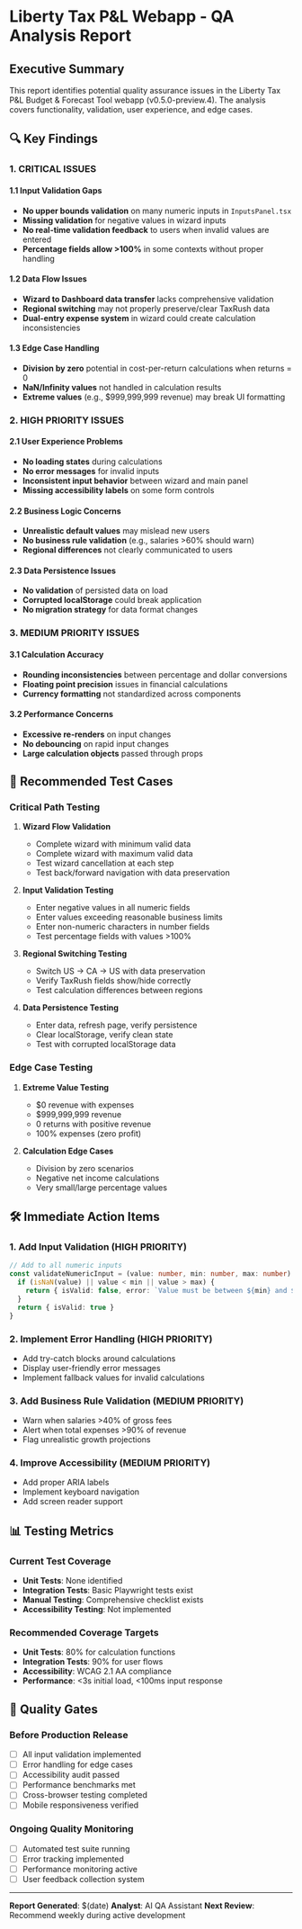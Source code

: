 # Liberty Tax P&L Webapp - QA Analysis Report

## Executive Summary
This report identifies potential quality assurance issues in the Liberty Tax P&L Budget & Forecast Tool webapp (v0.5.0-preview.4). The analysis covers functionality, validation, user experience, and edge cases.

## 🔍 Key Findings

### 1. **CRITICAL ISSUES**

#### 1.1 Input Validation Gaps
- **No upper bounds validation** on many numeric inputs in `InputsPanel.tsx`
- **Missing validation** for negative values in wizard inputs
- **No real-time validation feedback** to users when invalid values are entered
- **Percentage fields allow >100%** in some contexts without proper handling

#### 1.2 Data Flow Issues
- **Wizard to Dashboard data transfer** lacks comprehensive validation
- **Regional switching** may not properly preserve/clear TaxRush data
- **Dual-entry expense system** in wizard could create calculation inconsistencies

#### 1.3 Edge Case Handling
- **Division by zero** potential in cost-per-return calculations when returns = 0
- **NaN/Infinity values** not handled in calculation results
- **Extreme values** (e.g., $999,999,999 revenue) may break UI formatting

### 2. **HIGH PRIORITY ISSUES**

#### 2.1 User Experience Problems
- **No loading states** during calculations
- **No error messages** for invalid inputs
- **Inconsistent input behavior** between wizard and main panel
- **Missing accessibility labels** on some form controls

#### 2.2 Business Logic Concerns
- **Unrealistic default values** may mislead new users
- **No business rule validation** (e.g., salaries >60% should warn)
- **Regional differences** not clearly communicated to users

#### 2.3 Data Persistence Issues
- **No validation** of persisted data on load
- **Corrupted localStorage** could break application
- **No migration strategy** for data format changes

### 3. **MEDIUM PRIORITY ISSUES**

#### 3.1 Calculation Accuracy
- **Rounding inconsistencies** between percentage and dollar conversions
- **Floating point precision** issues in financial calculations
- **Currency formatting** not standardized across components

#### 3.2 Performance Concerns
- **Excessive re-renders** on input changes
- **No debouncing** on rapid input changes
- **Large calculation objects** passed through props

## 🧪 Recommended Test Cases

### Critical Path Testing
1. **Wizard Flow Validation**
   - Complete wizard with minimum valid data
   - Complete wizard with maximum valid data
   - Test wizard cancellation at each step
   - Test back/forward navigation with data preservation

2. **Input Validation Testing**
   - Enter negative values in all numeric fields
   - Enter values exceeding reasonable business limits
   - Enter non-numeric characters in number fields
   - Test percentage fields with values >100%

3. **Regional Switching Testing**
   - Switch US → CA → US with data preservation
   - Verify TaxRush fields show/hide correctly
   - Test calculation differences between regions

4. **Data Persistence Testing**
   - Enter data, refresh page, verify persistence
   - Clear localStorage, verify clean state
   - Test with corrupted localStorage data

### Edge Case Testing
1. **Extreme Value Testing**
   - $0 revenue with expenses
   - $999,999,999 revenue
   - 0 returns with positive revenue
   - 100% expenses (zero profit)

2. **Calculation Edge Cases**
   - Division by zero scenarios
   - Negative net income calculations
   - Very small/large percentage values

## 🛠️ Immediate Action Items

### 1. Add Input Validation (HIGH PRIORITY)
```typescript
// Add to all numeric inputs
const validateNumericInput = (value: number, min: number, max: number) => {
  if (isNaN(value) || value < min || value > max) {
    return { isValid: false, error: `Value must be between ${min} and ${max}` }
  }
  return { isValid: true }
}
```

### 2. Implement Error Handling (HIGH PRIORITY)
- Add try-catch blocks around calculations
- Display user-friendly error messages
- Implement fallback values for invalid calculations

### 3. Add Business Rule Validation (MEDIUM PRIORITY)
- Warn when salaries >40% of gross fees
- Alert when total expenses >90% of revenue
- Flag unrealistic growth projections

### 4. Improve Accessibility (MEDIUM PRIORITY)
- Add proper ARIA labels
- Implement keyboard navigation
- Add screen reader support

## 📊 Testing Metrics

### Current Test Coverage
- **Unit Tests**: None identified
- **Integration Tests**: Basic Playwright tests exist
- **Manual Testing**: Comprehensive checklist exists
- **Accessibility Testing**: Not implemented

### Recommended Coverage Targets
- **Unit Tests**: 80% for calculation functions
- **Integration Tests**: 90% for user flows
- **Accessibility**: WCAG 2.1 AA compliance
- **Performance**: <3s initial load, <100ms input response

## 🎯 Quality Gates

### Before Production Release
- [ ] All input validation implemented
- [ ] Error handling for edge cases
- [ ] Accessibility audit passed
- [ ] Performance benchmarks met
- [ ] Cross-browser testing completed
- [ ] Mobile responsiveness verified

### Ongoing Quality Monitoring
- [ ] Automated test suite running
- [ ] Error tracking implemented
- [ ] Performance monitoring active
- [ ] User feedback collection system

---

**Report Generated**: $(date)
**Analyst**: AI QA Assistant
**Next Review**: Recommend weekly during active development
